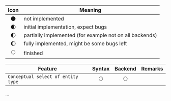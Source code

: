 | Icon | Meaning |
|:---:|--|
| 🌑 | not implemented |
| 🌒 | initial implementation, expect bugs |
| 🌓 | partially implemented (for example not on all backends) |
| 🌔 | fully implemented, might be some bugs left |
| 🌕 | finished |



| Feature | Syntax | Backend | Remarks |
|----|:---:|:---:|---|
| `Conceptual select of entity type` | 🌕 | 🌕 | |
...
